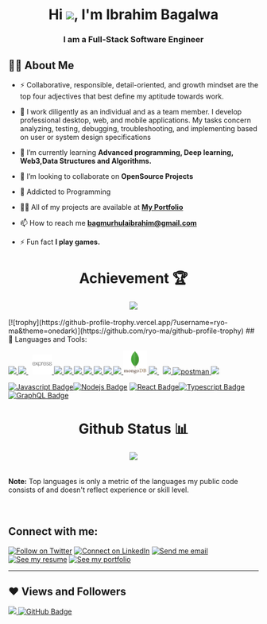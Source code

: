 
<h1 align="center">Hi <img src="https://raw.githubusercontent.com/MartinHeinz/MartinHeinz/master/wave.gif" width="30px">, I'm Ibrahim Bagalwa</h1>
<h3 align="center">I am a Full-Stack Software Engineer</h3>


## 🙋‍♂️ About Me

- ⚡ Collaborative, responsible, detail-oriented, and growth mindset are the top four adjectives that best define my aptitude towards work.

- 👯 I work diligently as an individual and as a team member. I develop professional desktop, web, and mobile applications. My tasks concern analyzing, testing, debugging, troubleshooting, and implementing based on user or system design specifications
  
- 🌱 I’m currently learning **Advanced programming, Deep learning, Web3,Data Structures and Algorithms.**

- 👯 I’m looking to collaborate on **OpenSource Projects**
- 🙋‍ Addicted to Programming

- 👨‍💻 All of my projects are available at **[My Portfolio](https://ibrahimbagalwa.github.io/Portfolio/)**

- 📫 How to reach me **bagmurhulaibrahim@gmail.com**

- ⚡ Fun fact **I play games.**

<h1 align="center">Achievement 🏆</h1>
<p align="center">
  <img width="660" src="https://user-images.githubusercontent.com/6661165/92327052-d99b9e00-f091-11ea-9a24-c7ec86982370.png">
</p>
[![trophy](https://github-profile-trophy.vercel.app/?username=ryo-ma&theme=onedark)](https://github.com/ryo-ma/github-profile-trophy)
## 🚀 Languages and Tools:

<p align="left"> 
    <a href="https://developer.mozilla.org/en-US/docs/Web/JavaScript" target="_blank"> <img src="https://img.icons8.com/color/48/000000/javascript.png"/> </a> 
    <a style="padding-right:8px;" href="https://nodejs.org" target="_blank"> <img src="https://img.icons8.com/color/48/000000/nodejs.png"/> </a> 
    <a href="https://expressjs.com" target="_blank"> <img src="https://raw.githubusercontent.com/devicons/devicon/master/icons/express/express-original-wordmark.svg" alt="express" width="40" height="40"/> </a>
    <a href="https://reactjs.org/" target="_blank"> <img src="https://img.icons8.com/color/48/000000/react-native.png"/> </a>
    <a href="https://redux.js.org" target="_blank"> <img src="https://img.icons8.com/color/48/000000/redux.png"/> </a>
    <a href="https://www.python.org" target="_blank"> <img src="https://img.icons8.com/color/48/000000/python.png"/> </a> 
    <a href="https://www.w3.org/html/" target="_blank"> <img src="https://img.icons8.com/color/48/000000/html-5.png"/> </a> 
    <a href="https://www.w3schools.com/css/" target="_blank"> <img src="https://img.icons8.com/color/48/000000/css3.png"/> </a> 
    <a href="https://getbootstrap.com" target="_blank"> <img src="https://img.icons8.com/color/48/000000/bootstrap.png"/> </a> 
    <a href="https://www.java.com" target="_blank"> <img src="https://img.icons8.com/color/48/000000/java-coffee-cup-logo.png"/> </a>
    <!-- <a href="https://spring.io/projects/spring-boot" target="_blank"> <img src="https://img.icons8.com/color/48/000000/spring-logo.png"/> </a>  -->
    <a href="https://www.mongodb.com/" target="_blank"> <img src="https://raw.githubusercontent.com/devicons/devicon/master/icons/mongodb/mongodb-original-wordmark.svg" alt="mongodb" width="48" height="48"/> </a> 
    <a style="padding-right:8px;" href="https://www.mysql.com/" target="_blank"> <img src="https://img.icons8.com/fluent/50/000000/mysql-logo.png"/> </a>
    <a href="https://firebase.google.com/" target="_blank"> <img src="https://img.icons8.com/color/48/000000/firebase.png"/> </a> 
    <a href="https://postman.com" target="_blank"> <img src="https://www.vectorlogo.zone/logos/getpostman/getpostman-icon.svg" alt="postman" width="45" height="45"/> </a>   
    <a href="https://git-scm.com/" target="_blank"> <img src="https://img.icons8.com/color/48/000000/git.png"/> </a> 
    <!-- <a href="https://www.jenkins.io" target="_blank"> <img src="https://www.vectorlogo.zone/logos/jenkins/jenkins-icon.svg" alt="jenkins" width="48" height="48"/> </a>  -->
</p>

[![Javascript Badge](https://img.shields.io/badge/-Javascript-F0DB4F?style=for-the-badge&labelColor=black&logo=javascript&logoColor=F0DB4F)](#)[![Nodejs Badge](https://img.shields.io/badge/-Nodejs-3C873A?style=for-the-badge&labelColor=black&logo=node.js&logoColor=3C873A)](#) [![React Badge](https://img.shields.io/badge/-React-61DBFB?style=for-the-badge&labelColor=black&logo=react&logoColor=61DBFB)](#)[![Typescript Badge](https://img.shields.io/badge/-Typescript-007acc?style=for-the-badge&labelColor=black&logo=typescript&logoColor=007acc)](#)  [![GraphQL Badge](https://img.shields.io/badge/-GraphQl-e535ab?style=for-the-badge&labelColor=black&logo=node.js&logoColor=e535ab)](#)
<br/>
<!-- 
<p align="center">
    <a href="https://github.com/IbrahimBagalwa/github-readme-streak-stats">
        <img title="🔥 Get streak stats for your profile at git.io/streak-stats" alt="Bagalwa Ibrahim's streak" src="https://github-readme-streak-stats.herokuapp.com/?user=IbrahimBagalwa&theme=black-ice&hide_border=true&stroke=0000&background=060A0CD0"/>
    </a>
</p> -->


<!-- |My github statistics|My languages|Streaks|
|-|-|-|
|[![Ibrahim's GitHub Stats](https://github-readme-stats.vercel.app/api?username=IbrahimBagalwa&show_icons=true&theme=dark&hide_title=true)](https://github.com/IbrahimBagalwa)|[![Top Langs](https://github-readme-stats.vercel.app/api/top-langs/?username=IbrahimBagalwa&show_icons=true&theme=dark&layout=compact&hide_title=true)](https://github.com/IbrahimBagalwa)|![IbrahimBagalwa](https://github-readme-streak-stats.herokuapp.com/?user=IbrahimBagalwa&theme=dark) -->
<h1 align="center">Github Status 📊</h1>
<p align="center">
  <img width="600em" src="https://github-profile-summary-cards.vercel.app/api/cards/profile-details?username=IbrahimBagalwa&theme=github_dark" />
</p>
<br/>
  <b>Note:</b> Top languages is only a metric of the languages my public code consists of and doesn't reflect experience or skill level.


<br/>
<br/>

<!-- [![Ibrahim's github activity graph](https://activity-graph.herokuapp.com/graph?username=IbrahimBagalwa&bg_color=0D1117&color=5BCDEC&line=5BCDEC&point=FFFFFF&area=true&hide_border=true)](https://github.com/IbrahimBagalwa/github-readme-activity-graph)
<br/> -->
<br/>

## Connect with me:
<p align="left">

[![Follow on Twitter](https://img.shields.io/badge/--twitter?label=Twitter&logo=Twitter&style=social)](https://twitter.com/ibrahim_Bagalwa) [![Connect on LinkedIn](https://img.shields.io/badge/--linkedin?label=LinkedIn&logo=LinkedIn&style=social)](https://www.linkedin.com/in/IbrahimBagalwa) [![Send me email](https://img.shields.io/badge/--gmail?label=Gmail&logo=Gmail&style=social)](mailto:bagmurhulaibrahim@gmail.com) [![See my resume](https://img.shields.io/badge/--resume?label=Resume&logo=resume&style=social)](#) [![See my portfolio](https://img.shields.io/badge/--portfolio?label=Portfolio&logo=portfolio&style=social)](https://ibrahimbagalwa.github.io/Portfolio/)
___
</p>

## ❤ Views and Followers
<a href="https://github.com/IbrahimBagalwa/github-profile-views-counter">
    <img src="https://komarev.com/ghpvc/?username=IbrahimBagalwa">
</a>
<a href="https://github.com/IbrahimBagalwa?tab=followers"><img src="https://img.shields.io/github/followers/IbrahimBagalwa?label=Followers&style=social" alt="GitHub Badge"></a>
